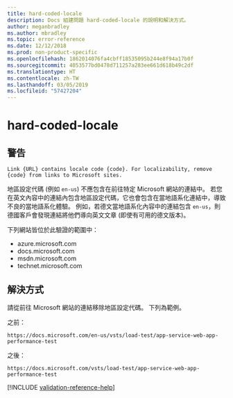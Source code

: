 ```yaml
---
title: hard-coded-locale
description: Docs 組建問題 hard-coded-locale 的說明和解決方式。
author: meganbradley
ms.author: mbradley
ms.topic: error-reference
ms.date: 12/12/2018
ms.prod: non-product-specific
ms.openlocfilehash: 1862014076fa4cbff18535095b244e8f94a17b0f
ms.sourcegitcommit: 4053577bd0478d711257a283ee661d618b49c2df
ms.translationtype: HT
ms.contentlocale: zh-TW
ms.lasthandoff: 03/05/2019
ms.locfileid: "57427204"
---
```

# <a name="hard-coded-locale"></a>hard-coded-locale

## <a name="warning"></a>警告

`Link {URL} contains locale code {code}. For localizability, remove {code} from links to Microsoft sites.`

地區設定代碼 (例如 `en-us`) 不應包含在前往特定 Microsoft 網站的連結中。 若您在英文內容中的連結內包含地區設定代碼，它也會包含在當地語系化連結中，導致不良的當地語系化體驗。 例如，若德文當地語系化內容中的連結包含 `en-us`，則德國客戶會發現連結將他們導向英文文章 (即使有可用的德文版本)。

下列網站皆位於此驗證的範圍中：

- azure.microsoft.com
- docs.microsoft.com
- msdn.microsoft.com
- technet.microsoft.com

## <a name="resolution"></a>解決方式

請從前往 Microsoft 網站的連結移除地區設定代碼。 下列為範例。

之前：

`https://docs.microsoft.com/en-us/vsts/load-test/app-service-web-app-performance-test`

之後：

`https://docs.microsoft.com/vsts/load-test/app-service-web-app-performance-test`

<!--make sure to add this file to your includes folder and verify the path-->
[!INCLUDE [validation-reference-help](includes/validation-reference-help.md)]